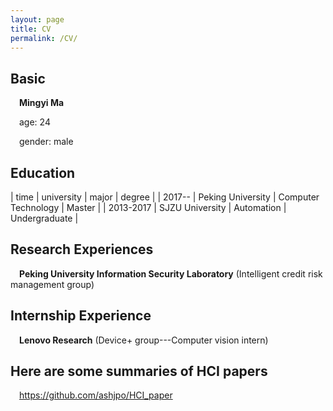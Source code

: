 ```yaml
---
layout: page
title: CV
permalink: /CV/
---
```


## Basic

&ensp;&ensp;**Mingyi Ma** 

&ensp;&ensp;age: 24 

&ensp;&ensp;gender: male 

## Education

|  time   | university  | major | degree |
|  2017--  | Peking University  | Computer Technology | Master |
|  2013-2017  | SJZU University  | Automation | Undergraduate |


## Research Experiences

&ensp;&ensp;**Peking University Information Security Laboratory** (Intelligent credit risk management group)

## Internship Experience

&ensp;&ensp;**Lenovo Research** (Device+ group---Computer vision intern)

## Here are some summaries of HCI papers
&ensp;&ensp;<https://github.com/ashjpo/HCI_paper>